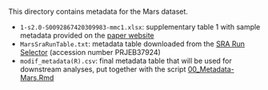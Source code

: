 This directory contains metadata for the Mars dataset.
- `1-s2.0-S0092867420309983-mmc1.xlsx`: supplementary table 1 with sample metadata provided on the [paper website](https://www.sciencedirect.com/science/article/pii/S0092867420309983#app2)
- `MarsSraRunTable.txt`: metadata table downloaded from the [SRA Run Selector](https://www.ncbi.nlm.nih.gov/Traces/study/?acc=PRJEB37924&o=acc_s%3Aa) (accession number PRJEB37924)
- `modif_metadata(R).csv`: final metadata table that will be used for downstream analyses, put together with the script [00_Metadata-Mars.Rmd](../00_Metadata-Mars.Rmd)